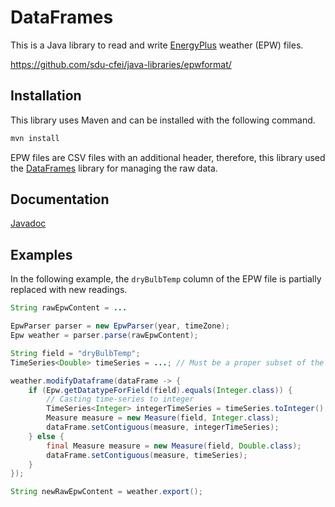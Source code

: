 DataFrames
====

This is a Java library to read and write [EnergyPlus] weather (EPW) files.

<https://github.com/sdu-cfei/java-libraries/epwformat/>


Installation
----

This library uses Maven and can be installed with the following command.

~~~~bash
mvn install
~~~~

EPW files are CSV files with an additional header, therefore, this library used the [DataFrames](https://github.com/sdu-cfei/java-libraries/dataframes/) library for managing the raw data.


Documentation
----

[Javadoc](https://sdu-cfei.github.io/java-libraries/epwformat-docs/index.html)



Examples
----

In the following example, the `dryBulbTemp` column of the EPW file is partially replaced with new readings.

~~~~java
String rawEpwContent = ...

EpwParser parser = new EpwParser(year, timeZone);
Epw weather = parser.parse(rawEpwContent);

String field = "dryBulbTemp";
TimeSeries<Double> timeSeries = ...; // Must be a proper subset of the original

weather.modifyDataframe(dataFrame -> {
    if (Epw.getDatatypeForField(field).equals(Integer.class)) {
        // Casting time-series to integer
        TimeSeries<Integer> integerTimeSeries = timeSeries.toInteger();
        Measure measure = new Measure(field, Integer.class);
        dataFrame.setContiguous(measure, integerTimeSeries);
    } else {
        final Measure measure = new Measure(field, Double.class);
        dataFrame.setContiguous(measure, timeSeries);
    }
});

String newRawEpwContent = weather.export();
~~~~



[EnergyPlus]: https://energyplus.net/
